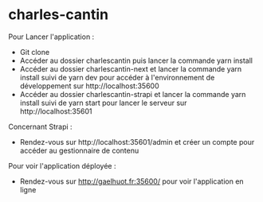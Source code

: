 # charles-cantin

Pour Lancer l'application : 
- Git clone
- Accéder au dossier charlescantin puis lancer la commande yarn install
- Accéder au dossier charlescantin-next et lancer la commande yarn install suivi de yarn dev pour accéder à l'environnement de développement sur http://localhost:35600 
- Accéder au dossier charlescantin-strapi et lancer la commande yarn install suivi de yarn start pour lancer le serveur sur http://localhost:35601 

Concernant Strapi : 
- Rendez-vous sur http://localhost:35601/admin et créer un compte pour accéder au gestionnaire de contenu 

Pour voir l'application déployée : 
- Rendez-vous sur http://gaelhuot.fr:35600/ pour voir l'application en ligne 
